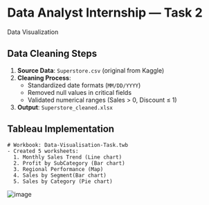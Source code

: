 # Data Analyst Internship — Task 2
Data Visualization

## Data Cleaning Steps
1. **Source Data**: `Superstore.csv` (original from Kaggle)
2. **Cleaning Process**:
   - Standardized date formats (`MM/DD/YYYY`)
   - Removed null values in critical fields
   - Validated numerical ranges (Sales > 0, Discount ≤ 1)
3. **Output**: `Superstore_cleaned.xlsx`


## Tableau Implementation
```tableau
# Workbook: Data-Visualisation-Task.twb
- Created 5 worksheets:
  1. Monthly Sales Trend (Line chart)
  2. Profit by SubCategory (Bar chart)
  3. Regional Performance (Map)
  4. Sales by Segment(Bar chart)
  5. Sales by Category (Pie chart)
```
![image](https://github.com/user-attachments/assets/0865b8e3-f232-405e-aeb8-520f52c1d07a)

